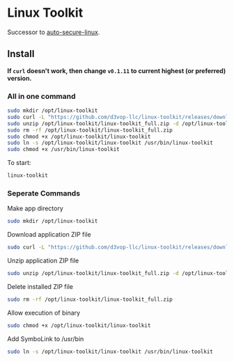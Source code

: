 # Linux Toolkit

Successor to [auto-secure-linux](https://github.com/d3vop-llc/auto-secure-linux).

## Install

**If `curl` doesn't work, then change `v0.1.11` to current highest (or preferred) version.**

### All in one command

```bash
sudo mkdir /opt/linux-toolkit
sudo curl -L "https://github.com/d3vop-llc/linux-toolkit/releases/download/v0.1.13/linux-toolkit_full.zip" -o /opt/linux-toolkit/linux-toolkit_full.zip
sudo unzip /opt/linux-toolkit/linux-toolkit_full.zip -d /opt/linux-toolkit
sudo rm -rf /opt/linux-toolkit/linux-toolkit_full.zip
sudo chmod +x /opt/linux-toolkit/linux-toolkit
sudo ln -s /opt/linux-toolkit/linux-toolkit /usr/bin/linux-toolkit
sudo chmod +x /usr/bin/linux-toolkit
```

To start:

```bash
linux-toolkit
```

### Seperate Commands

Make app directory

```bash
sudo mkdir /opt/linux-toolkit
```

Download application ZIP file

```bash
sudo curl -L "https://github.com/d3vop-llc/linux-toolkit/releases/download/v0.1.13/linux-toolkit_full.zip" -o /opt/linux-toolkit/linux-toolkit_full.zip
```

Unzip application ZIP file

```bash
sudo unzip /opt/linux-toolkit/linux-toolkit_full.zip -d /opt/linux-toolkit
```

Delete installed ZIP file

```bash
sudo rm -rf /opt/linux-toolkit/linux-toolkit_full.zip
```

Allow execution of binary

```bash
sudo chmod +x /opt/linux-toolkit/linux-toolkit
```

Add SymboLink to /usr/bin

```bash
sudo ln -s /opt/linux-toolkit/linux-toolkit /usr/bin/linux-toolkit
```
